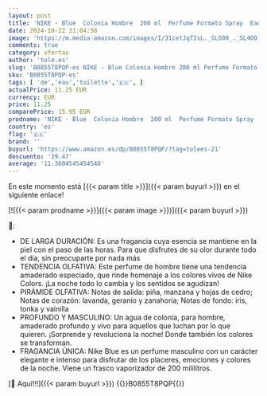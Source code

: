 ```yaml
---
layout: post
title: 'NIKE - Blue  Colonia Hombre  200 ml  Perfume Formato Spray  Eau de Toilette Natural y Masculina  Aroma Frutal Amaderado  Fragancia Fresca  Elegante y de Larga Duración'
date: 2024-10-22 21:04:58
image: 'https://m.media-amazon.com/images/I/31cetJqTIsL._SL500_._SL400_.jpg'
comments: true
category: ofertas
author: 'tole.es'
slug: 'B0855T8PQP-es NIKE - Blue Colonia Hombre 200 ml Perfume Formato Spray...'
sku: 'B0855T8PQP-es'
tags: [ 'de','eau','toilette','🇪🇸', ]
actualPrice: 11.25 EUR
currency: EUR
price: 11.25
comparePrice: 15.95 EUR
prodname: 'NIKE - Blue  Colonia Hombre  200 ml  Perfume Formato Spray  Eau de Toilette Natural y Masculina  Aroma Frutal Amaderado  Fragancia Fresca  Elegante y de Larga Duración'
country: 'es'
flag: '🇪🇸'
brand: ''
buyurl: 'https://www.amazon.es/dp/B0855T8PQP/?tag=tolees-21'
descuento: '29.47'
average: '11.3604545454546'
---
```


En este momento está [{{< param title >}}]({{< param buyurl >}}) en el siguiente enlace!

[![{{< param prodname >}}]({{< param image >}})]({{< param buyurl >}})

🔎:

- DE LARGA DURACIÓN: Es una fragancia cuya esencia se mantiene en la piel con el paso de las horas. Para que disfrutes de su olor durante todo el día, sin preocuparte por nada más
- TENDENCIA OLFATIVA: Este perfume de hombre tiene una tendencia amaderado especiado, que rinde homenaje a los colores vivos de Nike Colors. ¡La noche todo lo cambia y los sentidos se agudizan!
- PIRÁMIDE OLFATIVA: Notas de salida: piña, manzana y hojas de cedro; Notas de corazón: lavanda, geranio y zanahoria; Notas de fondo: iris, tonka y vainilla
- PROFUNDO Y MASCULINO: Un agua de colonia, para hombre, amaderado profundo y vivo para aquellos que luchan por lo que quieren. ¡Sorprende y revoluciona la noche! Donde también los colores se transforman.
- FRAGANCIA ÚNICA: Nike Blue es un perfume masculino con un carácter elegante e intenso para disfrutar de los placeres, emociones y colores de la noche. Viene un frasco vaporizador de 200 mililitros.

[🛒 Aquí!!!]({{< param buyurl >}})
{{<world>}}B0855T8PQP{{</world>}}

